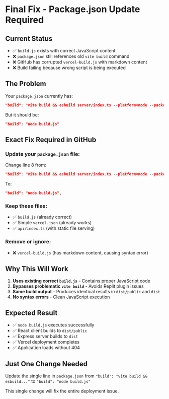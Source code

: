 # Final Fix - Package.json Update Required

## Current Status
- ✅ `build.js` exists with correct JavaScript content
- ❌ `package.json` still references old `vite build` command
- ❌ GitHub has corrupted `vercel-build.js` with markdown content
- ❌ Build failing because wrong script is being executed

## The Problem
Your `package.json` currently has:
```json
"build": "vite build && esbuild server/index.ts --platform=node --packages=external --bundle --format=esm --outdir=dist"
```

But it should be:
```json
"build": "node build.js"
```

## Exact Fix Required in GitHub

### Update your `package.json` file:
Change line 8 from:
```json
"build": "vite build && esbuild server/index.ts --platform=node --packages=external --bundle --format=esm --outdir=dist",
```

To:
```json
"build": "node build.js",
```

### Keep these files:
- ✅ `build.js` (already correct)
- ✅ Simple `vercel.json` (already works)
- ✅ `api/index.ts` (with static file serving)

### Remove or ignore:
- ❌ `vercel-build.js` (has markdown content, causing syntax error)

## Why This Will Work
1. **Uses existing correct `build.js`** - Contains proper JavaScript code
2. **Bypasses problematic `vite build`** - Avoids Replit plugin issues
3. **Same build output** - Produces identical results in `dist/public` and `dist`
4. **No syntax errors** - Clean JavaScript execution

## Expected Result
- ✅ `node build.js` executes successfully
- ✅ React client builds to `dist/public`
- ✅ Express server builds to `dist`
- ✅ Vercel deployment completes
- ✅ Application loads without 404

## Just One Change Needed
Update the single line in `package.json` from `"build": "vite build && esbuild..."` to `"build": "node build.js"`

This single change will fix the entire deployment issue.